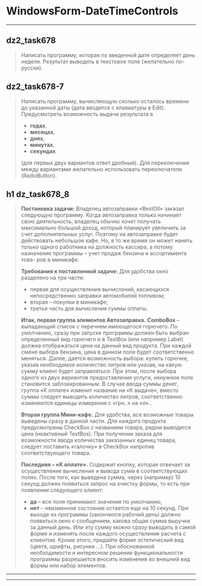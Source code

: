 # WindowsForm-DateTimeControls
***

dz2_task678
--------------------------
> Написать программу, которая по введенной дате определяет день недели. 
> Результат выводить в текстовое поле (желательно по-русски).

dz2_task678-7
--------------------------
>Написать программу, вычисляющую сколько осталось времени до указанной даты (дата вводится с клавиатуры в Edit). 
>Предусмотреть возможность выдачи результата в >    * **годах**, >    * **месяцах**, >    * **днях**, >    * **минутах**, >    * **секундах**
> 
>(для первых двух вариантов ответ дробный). >Для переключения между вариантами желательно использовать переключатели (RadioButton).

h1 dz_task678_8
---------------------------
>**Постановка задачи:**
>Владелец автозаправки «BestOil» заказал следующую программу. 
>Когда автозаправка только начинает свою деятельность, владелец обычно хочет получать максимально большой доход, который планирует увеличить за счет дополнительных услуг. 
>Поэтому на автозаправке будет действовать небольшое кафе. 
>Но, в то же время он может нанять только одного работника на должность кассира, а потому
назначение программы – учет продаж бензина и ассортимента това- ров в миникафе.
>
>**Требования к поставленной задаче:**
>Для удобства окно разделено на три части: 
> * первая для осуществления вычислений, касающихся непосредственно заправки автомобилей топливом; 
> * вторая – покупки в миникафе; 
> * третья часть для вычисления суммы оплаты.
>
> **Итак, первая группа элементов Автозаправка.**
> **ComboBox** – выпадающий список с перечнем имеющегося горючего. 
>По умолчанию, сразу при запуске программы должен быть выбран определенный вид горючего и в TextBox (или например Label) должна отображаться цена на данный вид продукта. 
>При каждой смене выбора бензина, цена в данном поле будет соответственно меняться.
>Далее, дается возможность выбора: купить горючее, указав необходимое количество литров или указав, на какую сумму клиент будет заправляться.
>При этом, после выбора одного из двух вариантов предоставления услуги, ненужное поле становится заблокированным. 
>В случае ввода суммы денег, группа «К оплате» изменит название на «К выдаче»; вместо суммы следует выводить количество литров, соответственно изменяются единицы измерения с «грн..» на «л»..
>
>**Вторая группа Мини-кафе.**
>Для удобства, все возможные товары выведены сразу в данной части. 
>Для каждого продукта предусмотрены CheckBox с названием товара, рядом выводится цена (неактивный TextBox). 
>При получении заказа для возможности ввода количества заказанных единиц товара, следует поставить «галочку» в CheckBox напротив соответствующего товара.
>
>**Последняя – «К оплате».**
>Содержит кнопку, которая отвечает за осуществление вычисления и вывода сумм в соответствующих полях. 
>После того, как выведена сумма, через (например) 10 секунд должен появиться запрос на
очистку формы, то есть при появлении следующего клиент: 
> * **да** – все поля принимают значения по умолчанию, 
> * **нет** – неизменное состояние остается еще на 10 секунд. 
>При выходе из программы (закончился рабочий день) должно появиться окно с сообщением, какова общая сумма выручки за данный день. 
>Или эту сумму можно сразу выводить в самой форме и изменять после каждого осуществления расчета с клиентом.
>Кроме этого, придайте форме эстетический вид (цвета, шрифты, рисунки ...). 
>При обоснованной необходимости и интересном решении функциональности программы разрешается вносить изменения во внешний вид формы или набор элементов.

***
---